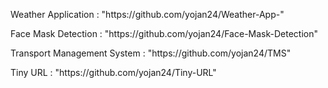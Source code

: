 <p>Weather Application : "https://github.com/yojan24/Weather-App-" </p>
<p>Face Mask Detection : "https://github.com/yojan24/Face-Mask-Detection"</p>
<p>Transport Management System : "https://github.com/yojan24/TMS"</p>
<p>Tiny URL : "https://github.com/yojan24/Tiny-URL"</p>
